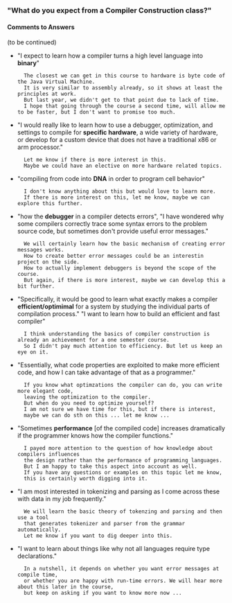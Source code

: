 ### "What do you expect from a Compiler Construction class?"

#### Comments to Answers

(to be continued)

- "I expect to learn how a compiler turns a high level language into **binary**"

        The closest we can get in this course to hardware is byte code of the Java Virtual Machine. 
        It is very similar to assembly already, so it shows at least the principles at work. 
        But last year, we didn't get to that point due to lack of time. 
        I hope that going through the course a second time, will allow me to be faster, but I don't want to promise too much.

- "I would really like to learn how to use a debugger, optimization, and settings to compile for **specific hardware**, a wide variety of hardware, or develop for a custom device that does not have a traditional x86 or arm processor."

        Let me know if there is more interest in this.
        Maybe we could have an elective on more hardware related topics.

- "compiling from code into **DNA** in order to program cell behavior"

        I don't know anything about this but would love to learn more.
        If there is more interest on this, let me know, maybe we can explore this further.

- "how the **debugger** in a compiler detects errors", "I have wondered why some compilers correctly trace some syntax errors to the problem source code, but sometimes don't provide useful error messages."

        We will certainly learn how the basic mechanism of creating error messages works. 
        How to create better error messages could be an interestin project on the side.
        How to actually implement debuggers is beyond the scope of the course.
        But again, if there is more interest, maybe we can develop this a bit further.

- "Specifically, it would be good to learn what exactly makes a compiler **efficient/optimimal** for a system by studying the individual parts of compilation process." "I want to learn how to build an efficient and fast compiler"

        I think understanding the basics of compiler construction is already an achievement for a one semester course. 
        So I didn't pay much attention to efficiency. But let us keep an eye on it.

- "Essentially, what code properties are exploited to make more efficient code, and how I can take advantage of that as a programmer."

        If you know what optimzations the compiler can do, you can write more elegant code, 
        leaving the optimization to the compiler. 
        But when do you need to optimize yourself? 
        I am not sure we have time for this, but if there is interest, 
        maybe we can do sth on this ... let me know ...

- "Sometimes **performance** [of the compiled code] increases dramatically if the programmer knows how the compiler functions."

        I payed more attention to the question of how knowledge about compilers influences 
        the design rather than the performance of programming languages. 
        But I am happy to take this aspect into account as well. 
        If you have any questions or examples on this topic let me know, 
        this is certainly worth digging into it.

- "I am most interested in tokenizing and parsing as I come across these with data in my job frequently."

        We will learn the basic theory of tokenzing and parsing and then use a tool 
        that generates tokenizer and parser from the grammar automatically. 
        Let me know if you want to dig deeper into this.

- "I want to learn about things like why not all languages require type declarations."

        In a nutshell, it depends on whether you want error messages at compile time, 
        or whether you are happy with run-time errors. We will hear more about this later in the course, 
        but keep on asking if you want to know more now ...






 